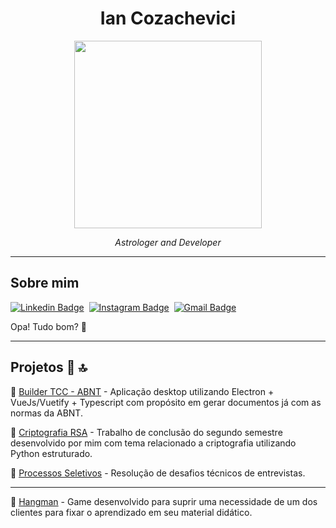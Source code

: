 <h1 align="center">Ian Cozachevici</h1>
<p align="center">
  <img src="./profile-web-rounded.png" width="300" />
</p>
<p align="center"><em>Astrologer and Developer</em></p>

<hr />

## Sobre mim

[![Linkedin Badge](https://img.shields.io/badge/-Ian%20Cozachevici-blue?style=flat-square&logo=Linkedin&logoColor=white&link=https://www.linkedin.com/in/ian-cozachevici/)](https://www.linkedin.com/in/ian-cozachevici/)&nbsp;
[![Instagram Badge](https://img.shields.io/badge/-iancozachevici-tomato?style=flat-square&logo=Instagram&logoColor=white&link=https://www.instagram.com/iam_ianc/)](https://www.instagram.com/iancozachevici/)&nbsp;
[![Gmail Badge](https://img.shields.io/badge/-iansp0-c14438?style=flat-square&logo=Gmail&logoColor=white&link=mailto:iansp0@gmail.com)](mailto:iansp0@gmail.com)

Opa! Tudo bom? :vulcan_salute:

<hr />

## Projetos :rocket: :top:

:1st_place_medal: [Builder TCC - ABNT](https://github.com/iam-ianc/builder-tcc-demo) - Aplicação desktop utilizando Electron + VueJs/Vuetify + Typescript com propósito em gerar documentos já com as normas da ABNT.

:2nd_place_medal: [Criptografia RSA](https://github.com/iam-ianc/encript-rsa) - Trabalho de conclusão do segundo semestre desenvolvido por mim com tema relacionado a criptografia utilizando Python estruturado.

:3rd_place_medal: [Processos Seletivos](https://github.com/iam-ianc/interviews) - Resolução de desafios técnicos de entrevistas.

<hr />

:game_die: [Hangman](https://github.com/iam-ianc/hangman) - Game desenvolvido para suprir uma necessidade de um dos clientes para fixar o aprendizado em seu material didático.


<!--
**iam-ianc/iam-ianc** is a ✨ _special_ ✨ repository because its `README.md` (this file) appears on your GitHub profile.

Here are some ideas to get you started:

- 🔭 I’m currently working on ...
- 🌱 I’m currently learning ...
- 👯 I’m looking to collaborate on ...
- 🤔 I’m looking for help with ...
- 💬 Ask me about ...
- 📫 How to reach me: ...
- 😄 Pronouns: ...
- ⚡ Fun fact: ...
-->
